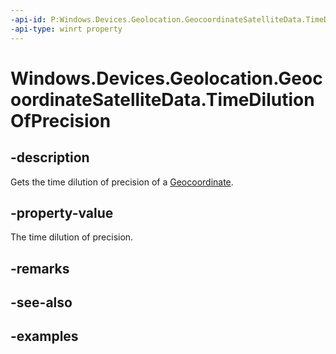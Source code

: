 ```yaml
---
-api-id: P:Windows.Devices.Geolocation.GeocoordinateSatelliteData.TimeDilutionOfPrecision
-api-type: winrt property
---
```


# Windows.Devices.Geolocation.GeocoordinateSatelliteData.TimeDilutionOfPrecision

<!--
public System.Nullable<double> TimeDilutionOfPrecision { get; }
-->


## -description

Gets the time dilution of precision of a [Geocoordinate](geocoordinate.md).

## -property-value

The time dilution of precision.

## -remarks

## -see-also

## -examples


